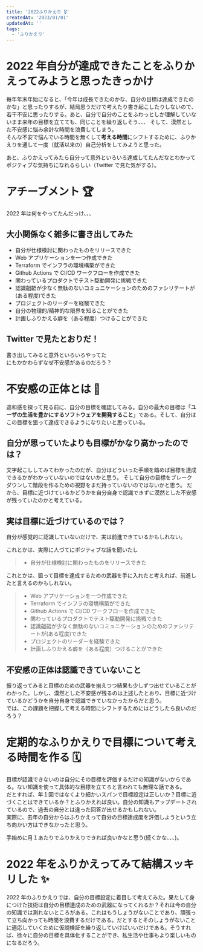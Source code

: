 ```yaml
---
title: '2022ふりかえり 🎖'
createdAt: '2023/01/01'
updatedAt: ''
tags:
  - 'ふりかえり'
---
```


# 2022 年自分が達成できたことをふりかえってみようと思ったきっかけ

毎年年末年始になると、「今年は成長できたのかな、自分の目標は達成できたのかな」と思ったりするが、結局思うだけで考えたり書き起こしたりしないので、若干不安に思ったりする。あと、自分で自分のことをふわっとしか理解していないまま来年の目標を立てても、同じことを繰り返しそう、、、
そして、漠然とした不安感に悩み余計な時間を浪費してしまう。  
そんな不安で悩んでいる時間を無くして**考える時間**にシフトするために、ふりかえりを通して一度（就活以来の）自己分析をしてみようと思った。

あと、ふりかえってみたら自分って意外といろいろ達成してたんだなとわかってポジティブな気持ちになれるらしい（Twitter で見た気がする）。

# アチーブメント 🏆

2022 年は何をやってたんだっけ、、、

## 大小関係なく雑多に書き出してみた

- 自分が仕様検討に関わったものをリリースできた
- Web アプリケーションを一つ作成できた
- Terraform でインフラの環境構築ができた
- Github Actions で CI/CD ワークフローを作成できた
- 関わっているプロダクトでテスト駆動開発に挑戦できた
- 認識齟齬が少なく無駄のないコミュニケーションのためのファシリテートが(ある程度)できた
- プロジェクトのリーダーを経験できた
- 自分の物理的/精神的な限界を知ることができた
- 計画しふりかえる癖を（ある程度）つけることができた

## Twitter で見たとおりだ！

書き出してみると意外といろいろやってた  
にもかかわらずなぜ不安感があるのだろう？

# 不安感の正体とは 🧐

違和感を探って見る前に、自分の目標を確認してみる。自分の最大の目標は「**ユーザの生活を豊かにするソフトウェアを開発すること**」である。そして、自分はこの目標を狙って達成できるようになりたいと思っている。

## 自分が思っていたよりも目標がかなり高かったのでは？

文字起こししてみてわかったのだが、自分はどういった手順を踏めば目標を達成できるかがわかっていないのではないかと思う。
そして自分の目標をブレークダウンして階段を作るための視野をまだ持っていないのではないかと思う。
だから、目標に近づけているかどうかを自分自身で認識できずに漠然とした不安感が残っていたのかと考えている。

## 実は目標に近づけているのでは？

自分が感覚的に認識していないだけで、実は前進できているかもしれない。

これとかは、実際に人づてにポジティブな話を聞いたし

> - 自分が仕様検討に関わったものをリリースできた

これとかは、狙って目標を達成するための武器を手に入れたと考えれば、前進したと言えるのかもしれない。

> - Web アプリケーションを一つ作成できた
> - Terraform でインフラの環境構築ができた
> - Github Actions で CI/CD ワークフローを作成できた
> - 関わっているプロダクトでテスト駆動開発に挑戦できた
> - 認識齟齬が少なく無駄のないコミュニケーションのためのファシリテートが(ある程度)できた
> - プロジェクトのリーダーを経験できた
> - 計画しふりかえる癖を（ある程度）つけることができた

## 不安感の正体は認識できていないこと

振り返ってみると目標のための武器を揃えつつ結果も少しずつ出せていることがわかった。しかし、漠然とした不安感が残るのは上述したとおり、目標に近づけているかどうかを自分自身で認識できていなかったからだと思う。  
では、この課題を把握して考える時間にシフトするためにはどうしたら良いのだろう？

# 定期的なふりかえりで目標について考える時間を作る 🗓

目標が認識できないのは自分にその目標を評価するだけの知識がないからである。ない知識を使って具体的な目標を立てろと言われても無理な話である。  
だとすれば、年１回ではなくより細かいスパンで目標設定は正しいか？目標に近づくことはできているか？とふりかえれば良い。自分の知識もアップデートされているので、過去の自分とは違った回答が出せるかもしれない。  
実際に、去年の自分からはふりかえって自分の目標達成度を評価しようという立ち向かい方はできなかったと思う。

手始めに月１あたりでふりかえりできれば良いかなと思う(続くかな、、、)。

# 2022 年をふりかえってみて結構スッキリした ✨

2022 年のふりかえりでは、自分の目標設定に着目して考えてみた。果たして身につけた技術は自分の目標達成のための武器になってくれるか？それは今の自分の知識では測れないところがある。これはもうしょうがないことであり、頑張って立ち向かっても時間を浪費するだけである。だとするとそのしょうがないことに適応していくために仮説検証を繰り返していけばいいだけである。そうすれば、徐々に自分の目標を具体化することができ、私生活や仕事もより楽しいものになるだろう。
